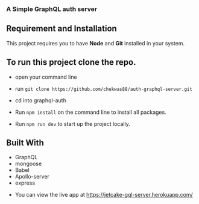 ###  A Simple GraphQL auth server


## Requirement and Installation
This project requires you to have **Node** and  **Git** installed in your system.
## To run this project clone the repo.
* open your command line
* run `git clone https://github.com/chekwas88/auth-graphql-server.git`
* cd into graphql-auth

* Run `npm install` on the command line to install all packages.

* Run `npm run dev` to start up the project locally.

## Built With

- GraphQL
- mongoose
- Babel
- Apollo-server
- express


* You can view the live app at https://jetcake-gql-server.herokuapp.com/
